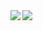 <img align="left" src="https://github-readme-stats.vercel.app/api?username=hourglasshoro&count_private=true&theme=vue-dark&show_icons=true" />
<img align="left" src="https://github-readme-stats.vercel.app/api/top-langs/?username=hourglasshoro&layout=compact&theme=vue-dark" />
